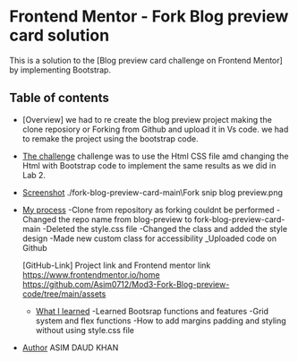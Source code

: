# Frontend Mentor - Fork Blog preview card solution

This is a solution to the [Blog preview card challenge on Frontend Mentor] by implementing Bootstrap.

## Table of contents

- [Overview]
we had to re create the blog preview project making the clone reposiory or Forking from Github and upload it in Vs code. we had to remake the project using the bootstrap code.   

- [The challenge](Use )
challenge was to use the Html CSS file amd changing the Html with Bootstrap code to implement the same results as we did in Lab 2.

- [Screenshot](#screenshot)
./fork-blog-preview-card-main\Fork snip blog preview.png

- [My process](#my-process)
    -Clone from repository as forking couldnt be performed 
    -Changed the repo name from blog-preview to fork-blog-preview-card-main
    -Deleted the style.css file
    -Changed the class and added the style design
    -Made new custom class for accessibility
    _Uploaded code on Github

  [GitHub-Link] Project link and Frontend mentor link 
  https://www.frontendmentor.io/home
  https://github.com/Asim0712/Mod3-Fork-Blog-preview-code/tree/main/assets

  - [What I learned](#what-i-learned)
    -Learned Bootsrap functions and features
    -Grid system and flex functions
    -How to add margins padding and styling without using style.css file

- [Author](#author) ASIM DAUD KHAN

